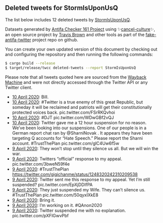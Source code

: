 ## Deleted tweets for StormIsUponUsQ

The list below includes 12 deleted tweets by
[StormIsUponUsQ](https://twitter.com/StormIsUponUsQ).



Datasets generated by [Antifa Checker 161 Project](https://twitter.com/antifacheck161) using ✨[cancel-culture](https://github.com/travisbrown/cancel-culture)✨, an open source project by 
[Travis Brown](https://twitter.com/travisbrown) and other tools as part of the 
[fake-antifa-twitter](https://github.com/antifacheck161/fake-antifa-twitter) project repo on github.

You can create your own updated version of this document by checking out and configuring the
repository and then running the following commands:

```bash
$ cargo build --release
$ target/release/twcc deleted-tweets --report StormIsUponUsQ
```

Please note that all tweets quoted here are sourced from the
[Wayback Machine](https://web.archive.org) and were not directly accessed through the Twitter API or
any Twitter client.

* [10 April 2020](https://web.archive.org/web/20200410233354/https://twitter.com/StormIsUponUsQ/status/1248756006579920896): Bill. <!--1248756006579920896-->
* [10 April 2020](https://web.archive.org/web/20200410230612/https://twitter.com/StormIsUponUsQ/status/1248748701859729408): #Twitter  is a true enemy of this great Republic, but someday it will be reclaimed and patriots will get their constitutionally protected voices back. pic.twitter.com/FSrRKQvhoi <!--1248748701859729408-->
* [10 April 2020](https://web.archive.org/web/20200410230458/https://twitter.com/StormIsUponUsQ/status/1248748474159394817): #DJT  pic.twitter.com/WDwGBf2vQJ <!--1248748474159394817-->
* [10 April 2020](https://web.archive.org/web/20200410221147/https://twitter.com/StormIsUponUsQ/status/1248735120938291200): Twitter gave me a 12 hour suspension for no reason.  We’ve been looking into our suspensions. One of our people is in a German report chat ran by  @SharniNovak . It appears they have been targeting Q accounts for “Hate Speech.” Please report the Sharni account.   #TrustThePlan  pic.twitter.com/glC4Uw6f5w <!--1248735120938291200-->
* [ 9 April 2020](https://web.archive.org/web/20200409232558/https://twitter.com/StormIsUponUsQ/status/1248390828755578880): They won’t stop until they silence us all. But we will win the war. <!--1248390828755578880-->
* [ 9 April 2020](https://web.archive.org/web/20200409191043/https://twitter.com/StormIsUponUsQ/status/1248327071358566402): Twitters “official” response to my appeal. pic.twitter.com/3bweN59f4e <!--1248327071358566402-->
* [ 9 April 2020](https://web.archive.org/web/20200409184645/https://twitter.com/StormIsUponUsQ/status/1248321140293898240): #TrustThePlan  https://twitter.com/gigichanme/status/1248320242310209538 <!--1248321140293898240-->
* [ 9 April 2020](https://web.archive.org/web/20200409163252/https://twitter.com/StormIsUponUsQ/status/1248287226292658181): Twitter sent me this response to my appeal. Yet I’m still suspended? pic.twitter.com/EpXjDDIfPA <!--1248287226292658181-->
* [ 9 April 2020](https://web.archive.org/web/20200409162908/https://twitter.com/StormIsUponUsQ/status/1248286304204279810): They just suspended my Wife. They can’t silence us.    #TrustThePlan  pic.twitter.com/50qyxIXkE8 <!--1248286304204279810-->
* [ 9 April 2020](https://web.archive.org/web/20200409025450/https://twitter.com/StormIsUponUsQ/status/1248081792491352065): Bring it. <!--1248081792491352065-->
* [ 9 April 2020](https://web.archive.org/web/20200409023615/https://twitter.com/StormIsUponUsQ/status/1248076966101520385): I’m working on it.    #QAnon2020 <!--1248076966101520385-->
* [ 9 April 2020](https://web.archive.org/web/20200409023326/https://twitter.com/StormIsUponUsQ/status/1248075973867614210): Twitter suspended me with no explanation. pic.twitter.com/pXFIGwvPbf <!--1248075973867614210-->

